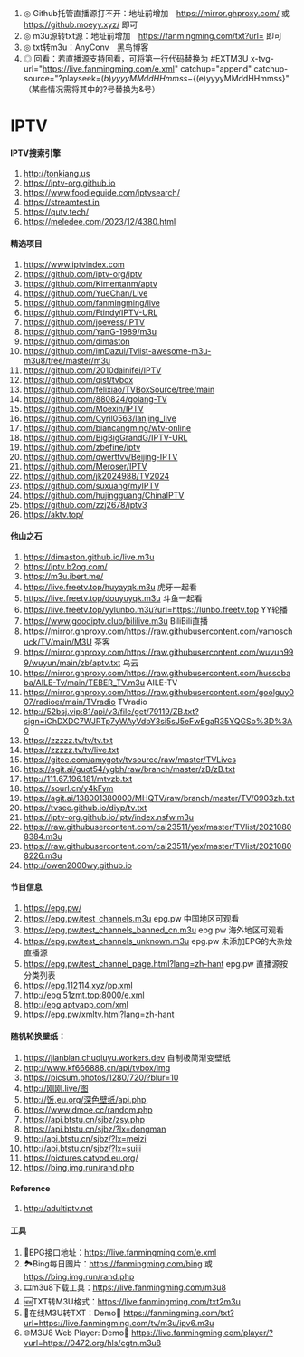1. ◎ Github托管直播源打不开：地址前增加　https://mirror.ghproxy.com/ 或 https://github.moeyy.xyz/ 即可
2. ◎ m3u源转txt源：地址前增加　https://fanmingming.com/txt?url= 即可
3. ◎ txt转m3u：AnyConv　黑鸟博客
4. ◎ 回看：若直播源支持回看，可将第一行代码替换为 #EXTM3U x-tvg-url="https://live.fanmingming.com/e.xml" catchup="append" catchup-source="?playseek=${(b)yyyyMMddHHmmss}-${(e)yyyyMMddHHmmss}"  （某些情况需将其中的?号替换为&号）

# IPTV

#### IPTV搜索引擎

1. http://tonkiang.us
2. https://iptv-org.github.io
3. https://www.foodieguide.com/iptvsearch/
4. https://streamtest.in
5. https://qutv.tech/
6. https://meledee.com/2023/12/4380.html

#### 精选项目

1. https://www.iptvindex.com
2. https://github.com/iptv-org/iptv
3. https://github.com/Kimentanm/aptv
4. https://github.com/YueChan/Live
5. https://github.com/fanmingming/live
6. https://github.com/Ftindy/IPTV-URL
7. https://github.com/joevess/IPTV
8. https://github.com/YanG-1989/m3u
9. https://github.com/dimaston
10. https://github.com/imDazui/Tvlist-awesome-m3u-m3u8/tree/master/m3u
11. https://github.com/2010dainifei/IPTV
12. https://github.com/qist/tvbox
13. https://github.com/felixiao/TVBoxSource/tree/main
14. https://github.com/880824/golang-TV
15. https://github.com/Moexin/IPTV
16. https://github.com/Cyril0563/lanjing_live
17. https://github.com/biancangming/wtv-online
18. https://github.com/BigBigGrandG/IPTV-URL
19. https://github.com/zbefine/iptv
20. https://github.com/qwerttvv/Beijing-IPTV
21. https://github.com/Meroser/IPTV
22. https://github.com/jk2024988/TV2024
23. https://github.com/suxuang/myIPTV
24. https://github.com/hujingguang/ChinaIPTV
25. https://github.com/zzj2678/iptv3
26. https://aktv.top/



#### 他山之石

1. https://dimaston.github.io/live.m3u
2. https://iptv.b2og.com/
3. https://m3u.ibert.me/
4. https://live.freetv.top/huyayqk.m3u 虎牙一起看
5. https://live.freetv.top/douyuyqk.m3u 斗鱼一起看
6. https://live.freetv.top/yylunbo.m3u?url=https://lunbo.freetv.top YY轮播
7. https://www.goodiptv.club/bililive.m3u BiliBili直播
8. https://mirror.ghproxy.com/https://raw.githubusercontent.com/vamoschuck/TV/main/M3U 茶客
9. https://mirror.ghproxy.com/https://raw.githubusercontent.com/wuyun999/wuyun/main/zb/aptv.txt 乌云
10. https://mirror.ghproxy.com/https://raw.githubusercontent.com/hussobaba/AILE-Tv/main/TEBER_TV.m3u AILE-TV
11. https://mirror.ghproxy.com/https://raw.githubusercontent.com/goolguy007/radioer/main/TVradio TVradio
12. http://52bsj.vip:81/api/v3/file/get/79119/ZB.txt?sign=iChDXDC7WJRTp7yWAyVdbY3si5sJ5eFwEgaR35YQGSo%3D%3A0
13. https://zzzzz.tv/tv/tv.txt
14. https://zzzzz.tv/tv/live.txt
15. https://gitee.com/amygotv/tvsource/raw/master/TVLives
16. https://agit.ai/guot54/ygbh/raw/branch/master/zB/zB.txt
17. http://111.67.196.181/mtvzb.txt
18. https://sourl.cn/y4kFym
19. https://agit.ai/138001380000/MHQTV/raw/branch/master/TV/0903zh.txt
20. https://tvsee.github.io/diyp/tv.txt
21. https://iptv-org.github.io/iptv/index.nsfw.m3u
22. https://raw.githubusercontent.com/cai23511/yex/master/TVlist/20210808384.m3u
23. https://raw.githubusercontent.com/cai23511/yex/master/TVlist/20210808226.m3u
24. http://owen2000wy.github.io


#### 节目信息

1. https://epg.pw/
2. https://epg.pw/test_channels.m3u epg.pw 中国地区可观看
3. https://epg.pw/test_channels_banned_cn.m3u epg.pw 海外地区可观看
4. https://epg.pw/test_channels_unknown.m3u epg.pw 未添加EPG的大杂烩直播源
5. https://epg.pw/test_channel_page.html?lang=zh-hant epg.pw 直播源按分类列表
6. https://epg.112114.xyz/pp.xml
7. http://epg.51zmt.top:8000/e.xml
8. http://epg.aptvapp.com/xml
9. https://epg.pw/xmltv.html?lang=zh-hant


#### 随机轮换壁纸：
1. https://jianbian.chuqiuyu.workers.dev 自制极简渐变壁纸
2. http://www.kf666888.cn/api/tvbox/img
3. https://picsum.photos/1280/720/?blur=10
4. http://刚刚.live/图
5. http://饭.eu.org/深色壁纸/api.php,
6. https://www.dmoe.cc/random.php
7. https://api.btstu.cn/sjbz/zsy.php
8. https://api.btstu.cn/sjbz/?lx=dongman
9. http://api.btstu.cn/sjbz/?lx=meizi
10. http://api.btstu.cn/sjbz/?lx=suiji
11. https://pictures.catvod.eu.org/
12. https://bing.img.run/rand.php

#### Reference

1. http://adultiptv.net


#### 工具

1. 📆EPG接口地址：https://live.fanmingming.com/e.xml
2. 🏞️Bing每日图片：https://fanmingming.com/bing  或  https://bing.img.run/rand.php 
3. 🎞️m3u8下载工具：https://live.fanmingming.com/m3u8
4. 🆕TXT转M3U格式：https://live.fanmingming.com/txt2m3u
5. 📄在线M3U转TXT：Demo🔗 https://fanmingming.com/txt?url=https://live.fanmingming.com/tv/m3u/ipv6.m3u
6. 🌐M3U8 Web Player: Demo🔗 https://live.fanmingming.com/player/?vurl=https://0472.org/hls/cgtn.m3u8
